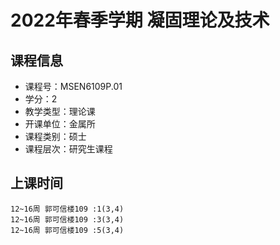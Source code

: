 # 2022年春季学期 凝固理论及技术 






## 课程信息

- 课程号：MSEN6109P.01
- 学分：2
- 教学类型：理论课
- 开课单位：金属所
- 课程类别：硕士
- 课程层次：研究生课程

## 上课时间

```
12~16周 郭可信楼109 :1(3,4)
12~16周 郭可信楼109 :3(3,4)
12~16周 郭可信楼109 :5(3,4)
```

